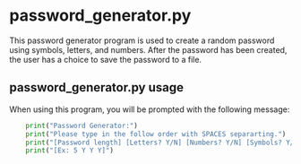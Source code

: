# password_generator.py

This password generator program is used to create a random password using symbols, letters, and numbers. After the password has been created, the user has a choice to save the password to a file.

## password_generator.py usage
When using this program, you will be prompted with the following message:
```python
    print("Password Generator:")
    print("Please type in the follow order with SPACES separarting.")
    print("[Password length] [Letters? Y/N] [Numbers? Y/N] [Symbols? Y/N]")
    print("[Ex: 5 Y Y Y]")
```
